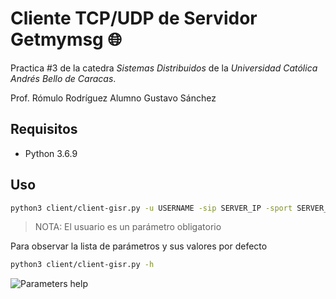 # Cliente TCP/UDP de Servidor Getmymsg 🌐

Practica #3 de la catedra _Sistemas Distribuidos_ de la _Universidad Católica Andrés Bello de Caracas_.

Prof. Rómulo Rodríguez
Alumno Gustavo Sánchez

## Requisitos

- Python 3.6.9

## Uso

```bash
python3 client/client-gisr.py -u USERNAME -sip SERVER_IP -sport SERVER_PORT -lport LISTENNING_PORT
```

> NOTA: El usuario es un parámetro obligatorio

Para observar la lista de parámetros y sus valores por defecto

```bash
python3 client/client-gisr.py -h
```

![Parameters help](https://github.com/gustavosr98/UCAB09-SD-P3_Sockets/Help.png)
